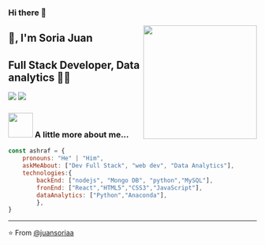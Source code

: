 ### Hi there 👋
<img align='right' src="https://media.giphy.com/media/M9gbBd9nbDrOTu1Mqx/giphy.gif" width="230">

## 🙏, I'm Soria Juan
## Full Stack Developer, Data analytics 👨‍💻

[![](https://img.shields.io/badge/LinkedIn-ashrafkm-blue)](https://www.linkedin.com/in/soria-juan/)
[![](https://img.shields.io/badge/Gmail-ashrafkm010%40gmail.com-red)](mailto:sori.juan.dev@gmail.com)


### <img src="https://media.giphy.com/media/VgCDAzcKvsR6OM0uWg/giphy.gif" width="50"> A little more about me...  

```javascript
const ashraf = {
    pronouns: "He" | "Him",
    askMeAbout: ["Dev Full Stack", "web dev", "Data Analytics"],
    technologies:{
        backEnd: ["nodejs", "Mongo DB", "python","MySQL"],
        fronEnd: ["React","HTML5","CSS3","JavaScript"],
        dataAnalytics: ["Python","Anaconda"],
        },
}
```

---
⭐️ From [@juansoriaa](https://github.com/juansoriaa)
